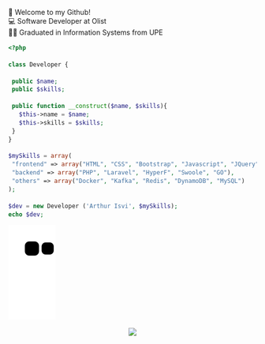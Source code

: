 :open_file_folder: Welcome to my Github!
<br>
:computer: Software Developer at Olist
<br>
👨‍🎓 Graduated in Information Systems from UPE
<br>
 
 ```php
 <?php
 
class Developer {
 
  public $name;
  public $skills;
  
  public function __construct($name, $skills){
    $this->name = $name;
    $this->skills = $skills;
  }
}

$mySkills = array(
  "frontend" => array("HTML", "CSS", "Bootstrap", "Javascript", "JQuery", "React", "Vue"),  
  "backend" => array("PHP", "Laravel", "HyperF", "Swoole", "GO"),
  "others" => array("Docker", "Kafka", "Redis", "DynamoDB", "MySQL")
);

$dev = new Developer ('Arthur Isvi', $mySkills);
echo $dev;

```
![Snake animation](https://github.com/isaac545454/isaac545454/blob/output/github-contribution-grid-snake.svg)


 <div style="">
    
   <div align='center'>
<a height="150em" width = "100%" href="http://www.github.com/arthurisvi">
  <img src="https://github-readme-streak-stats.herokuapp.com/?user=arthurisvi&stroke=2ea043&background=171717&ring=3382ed&fire=3382ed&currStreakNum=0bd967&currStreakLabel=3382ed&sideNums=0bd967&sideLabels=3382ed&dates=0bd967&hide_border=true" /></a>
</div>
 
 </div>

